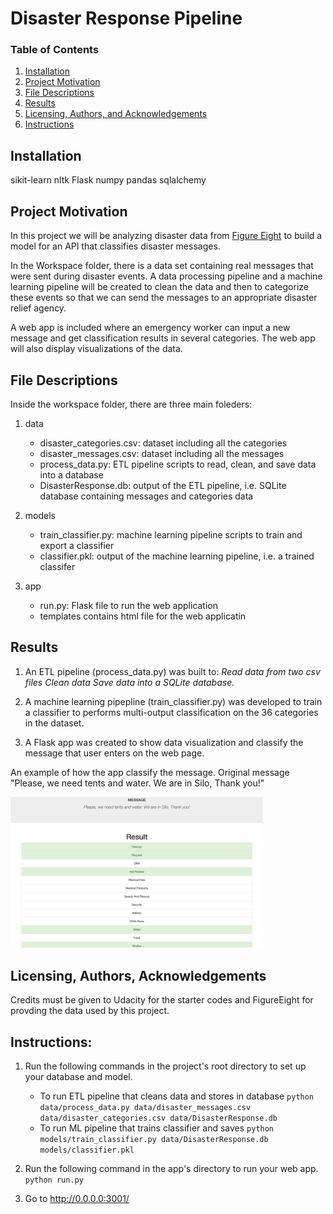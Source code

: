 # Disaster Response Pipeline 

### Table of Contents

1. [Installation](#installation)
2. [Project Motivation](#motivation)
3. [File Descriptions](#files)
4. [Results](#results)
5. [Licensing, Authors, and Acknowledgements](#licensing)
6. [Instructions](#instructions)

## Installation <a name="installation"></a>

sikit-learn
nltk 
Flask
numpy
pandas
sqlalchemy


## Project Motivation<a name="motivation"></a>

In this project we will be analyzing disaster data from [Figure Eight](https://appen.com/) to build a model for an API that classifies disaster messages.

In the Workspace folder, there is a data set containing real messages that were sent during disaster events. A data processing pipeline and a machine learning pipeline will be created to clean the data and then to categorize these events so that we can send the messages to an appropriate disaster relief agency.

A web app is included where an emergency worker can input a new message and get classification results in several categories. The web app will also display visualizations of the data. 

## File Descriptions <a name="files"></a>

Inside the workspace folder, there are three main foleders:

1. data
    - disaster_categories.csv: dataset including all the categories 
    - disaster_messages.csv: dataset including all the messages
    - process_data.py: ETL pipeline scripts to read, clean, and save data into a database
    - DisasterResponse.db: output of the ETL pipeline, i.e. SQLite database containing messages and categories data
    
2. models
    - train_classifier.py: machine learning pipeline scripts to train and export a classifier
    - classifier.pkl: output of the machine learning pipeline, i.e. a trained classifer
    
3. app
    - run.py: Flask file to run the web application
    - templates contains html file for the web applicatin

## Results<a name="results"></a>

1. An ETL pipeline (process_data.py) was built to:
    *Read data from two csv files*
    *Clean data*
    *Save data into a SQLite database.*
    
2. A machine learning pipepline (train_classifier.py) was developed to train a classifier to performs multi-output classification on the 36 categories in the dataset.

3. A Flask app was created to show data visualization and classify the message that user enters on the web page.

An example of how the app classify the message.
Original message "Please, we need tents and water. We are in Silo, Thank you!"


<img src="app message screeshot.png" width="80%" alt="disaster response project web app">



## Licensing, Authors, Acknowledgements<a name="licensing"></a>

Credits must be given to Udacity for the starter codes and FigureEight for provding the data used by this project. 

## Instructions:<a name="instructions"></a>

1. Run the following commands in the project's root directory to set up your database and model.

    - To run ETL pipeline that cleans data and stores in database
        `python data/process_data.py data/disaster_messages.csv data/disaster_categories.csv data/DisasterResponse.db`
    - To run ML pipeline that trains classifier and saves
        `python models/train_classifier.py data/DisasterResponse.db models/classifier.pkl`   

2. Run the following command in the app's directory to run your web app.   
    `python run.py`

3. Go to http://0.0.0.0:3001/   
